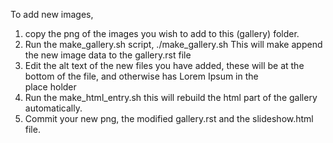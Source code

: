
To add new images, 

1. copy the png of the images you wish to add to this (gallery) folder.
2. Run the make_gallery.sh script, ./make_gallery.sh 
   This will make append the new image data to the gallery.rst file
3. Edit the alt text of the new files you have added, these will be 
   at the bottom of the file, and otherwise has Lorem Ipsum in the  
   place holder
4. Run the make_html_entry.sh this will rebuild the html part of the gallery
   automatically.
5. Commit your new png, the modified gallery.rst and the slideshow.html file.
